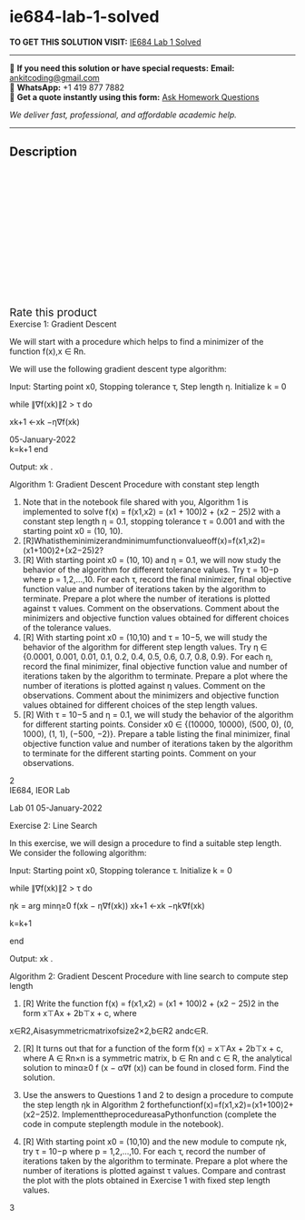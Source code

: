 # ie684-lab-1-solved
**TO GET THIS SOLUTION VISIT:** [IE684 Lab 1 Solved](https://www.ankitcodinghub.com/product/ie684-lab-1-solved/)


---

📩 **If you need this solution or have special requests:** **Email:** ankitcoding@gmail.com  
📱 **WhatsApp:** +1 419 877 7882  
📄 **Get a quote instantly using this form:** [Ask Homework Questions](https://www.ankitcodinghub.com/services/ask-homework-questions/)

*We deliver fast, professional, and affordable academic help.*

---

<h2>Description</h2>



<div class="kk-star-ratings kksr-auto kksr-align-center kksr-valign-top" data-payload="{&quot;align&quot;:&quot;center&quot;,&quot;id&quot;:&quot;97626&quot;,&quot;slug&quot;:&quot;default&quot;,&quot;valign&quot;:&quot;top&quot;,&quot;ignore&quot;:&quot;&quot;,&quot;reference&quot;:&quot;auto&quot;,&quot;class&quot;:&quot;&quot;,&quot;count&quot;:&quot;0&quot;,&quot;legendonly&quot;:&quot;&quot;,&quot;readonly&quot;:&quot;&quot;,&quot;score&quot;:&quot;0&quot;,&quot;starsonly&quot;:&quot;&quot;,&quot;best&quot;:&quot;5&quot;,&quot;gap&quot;:&quot;4&quot;,&quot;greet&quot;:&quot;Rate this product&quot;,&quot;legend&quot;:&quot;0\/5 - (0 votes)&quot;,&quot;size&quot;:&quot;24&quot;,&quot;title&quot;:&quot;IE684 Lab 1 Solved&quot;,&quot;width&quot;:&quot;0&quot;,&quot;_legend&quot;:&quot;{score}\/{best} - ({count} {votes})&quot;,&quot;font_factor&quot;:&quot;1.25&quot;}">

<div class="kksr-stars">

<div class="kksr-stars-inactive">
            <div class="kksr-star" data-star="1" style="padding-right: 4px">


<div class="kksr-icon" style="width: 24px; height: 24px;"></div>
        </div>
            <div class="kksr-star" data-star="2" style="padding-right: 4px">


<div class="kksr-icon" style="width: 24px; height: 24px;"></div>
        </div>
            <div class="kksr-star" data-star="3" style="padding-right: 4px">


<div class="kksr-icon" style="width: 24px; height: 24px;"></div>
        </div>
            <div class="kksr-star" data-star="4" style="padding-right: 4px">


<div class="kksr-icon" style="width: 24px; height: 24px;"></div>
        </div>
            <div class="kksr-star" data-star="5" style="padding-right: 4px">


<div class="kksr-icon" style="width: 24px; height: 24px;"></div>
        </div>
    </div>

<div class="kksr-stars-active" style="width: 0px;">
            <div class="kksr-star" style="padding-right: 4px">


<div class="kksr-icon" style="width: 24px; height: 24px;"></div>
        </div>
            <div class="kksr-star" style="padding-right: 4px">


<div class="kksr-icon" style="width: 24px; height: 24px;"></div>
        </div>
            <div class="kksr-star" style="padding-right: 4px">


<div class="kksr-icon" style="width: 24px; height: 24px;"></div>
        </div>
            <div class="kksr-star" style="padding-right: 4px">


<div class="kksr-icon" style="width: 24px; height: 24px;"></div>
        </div>
            <div class="kksr-star" style="padding-right: 4px">


<div class="kksr-icon" style="width: 24px; height: 24px;"></div>
        </div>
    </div>
</div>


<div class="kksr-legend" style="font-size: 19.2px;">
            <span class="kksr-muted">Rate this product</span>
    </div>
    </div>
<div class="page" title="Page 2">
<div class="layoutArea">
<div class="column">
Exercise 1: Gradient Descent

We will start with a procedure which helps to find a minimizer of the function f(x),x ∈ Rn.

We will use the following gradient descent type algorithm:

Input: Starting point x0, Stopping tolerance τ, Step length η. Initialize k = 0

while ∥∇f(xk)∥2 &gt; τ do

xk+1 ←xk −η∇f(xk)

</div>
<div class="column">
05-January-2022

</div>
</div>
<div class="layoutArea">
<div class="column">
k=k+1 end

Output: xk .

</div>
</div>
<div class="layoutArea">
<div class="column">
Algorithm 1: Gradient Descent Procedure with constant step length

</div>
</div>
<div class="layoutArea">
<div class="column">
<ol>
<li>Note that in the notebook file shared with you, Algorithm 1 is implemented to solve f(x) = f(x1,x2) = (x1 + 100)2 + (x2 − 25)2 with a constant step length η = 0.1, stopping tolerance τ = 0.001 and with the starting point x0 = (10, 10).</li>
<li>[R]Whatistheminimizerandminimumfunctionvalueoff(x)=f(x1,x2)=(x1+100)2+(x2−25)2?</li>
<li>[R] With starting point x0 = (10, 10) and η = 0.1, we will now study the behavior of the algorithm for different tolerance values. Try τ = 10−p where p = 1,2,…,10. For each τ, record the final minimizer, final objective function value and number of iterations taken by the algorithm to terminate. Prepare a plot where the number of iterations is plotted against τ values. Comment on the observations. Comment about the minimizers and objective function values obtained for different choices of the tolerance values.</li>
<li>[R] With starting point x0 = (10,10) and τ = 10−5, we will study the behavior of the algorithm for different step length values. Try η ∈ {0.0001, 0.001, 0.01, 0.1, 0.2, 0.4, 0.5, 0.6, 0.7, 0.8, 0.9}. For each η, record the final minimizer, final objective function value and number of iterations taken by the algorithm to terminate. Prepare a plot where the number of iterations is plotted against η values. Comment on the observations. Comment about the minimizers and objective function values obtained for different choices of the step length values.</li>
<li>[R] With τ = 10−5 and η = 0.1, we will study the behavior of the algorithm for different starting points. Consider x0 ∈ {(10000, 10000), (500, 0), (0, 1000), (1, 1), (−500, −2)}. Prepare a table listing the final minimizer, final objective function value and number of iterations taken by the algorithm to terminate for the different starting points. Comment on your observations.</li>
</ol>
</div>
</div>
<div class="layoutArea">
<div class="column">
2

</div>
</div>
</div>
<div class="page" title="Page 3">
<div class="layoutArea">
<div class="column">
IE684, IEOR Lab

Lab 01 05-January-2022

Exercise 2: Line Search

In this exercise, we will design a procedure to find a suitable step length. We consider the following algorithm:

Input: Starting point x0, Stopping tolerance τ. Initialize k = 0

while ∥∇f(xk)∥2 &gt; τ do

ηk = arg minη≥0 f(xk − η∇f(xk)) xk+1 ←xk −ηk∇f(xk)

k=k+1

end

Output: xk .

Algorithm 2: Gradient Descent Procedure with line search to compute step length

1. [R] Write the function f(x) = f(x1,x2) = (x1 + 100)2 + (x2 − 25)2 in the form x⊤Ax + 2b⊤x + c, where

x∈R2,Aisasymmetricmatrixofsize2×2,b∈R2 andc∈R.

2. [R] It turns out that for a function of the form f(x) = x⊤Ax + 2b⊤x + c, where A ∈ Rn×n is a symmetric matrix, b ∈ Rn and c ∈ R, the analytical solution to minα≥0 f (x − α∇f (x)) can be found in closed form. Find the solution.

3. Use the answers to Questions 1 and 2 to design a procedure to compute the step length ηk in Algorithm 2 forthefunctionf(x)=f(x1,x2)=(x1+100)2+(x2−25)2. ImplementtheprocedureasaPythonfunction (complete the code in compute steplength module in the notebook).

4. [R] With starting point x0 = (10,10) and the new module to compute ηk, try τ = 10−p where p = 1,2,…,10. For each τ, record the number of iterations taken by the algorithm to terminate. Prepare a plot where the number of iterations is plotted against τ values. Compare and contrast the plot with the plots obtained in Exercise 1 with fixed step length values.

</div>
</div>
<div class="layoutArea">
<div class="column">
3

</div>
</div>
</div>
